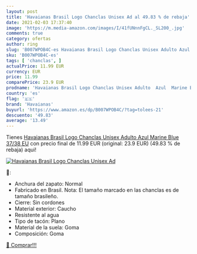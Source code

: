 ```yaml
---
layout: post
title: 'Havaianas Brasil Logo Chanclas Unisex Ad al 49.83 % de rebaja'
date: 2021-02-03 17:37:40
image: 'https://m.media-amazon.com/images/I/41fUNnnFgCL._SL200_.jpg'
comments: true
category: ofertas
author: ring
slug: 'B007WPOB4C-es Havaianas Brasil Logo Chanclas Unisex Adulto Azul Marine...'
sku: 'B007WPOB4C-es'
tags: [ 'chanclas', ]
actualPrice: 11.99 EUR
currency: EUR
price: 11.99
comparePrice: 23.9 EUR
prodname: 'Havaianas Brasil Logo Chanclas Unisex Adulto  Azul  Marine Blue   37/38 EU'
country: 'es'
flag: '🇪🇸'
brand: 'Havaianas'
buyurl: 'https://www.amazon.es/dp/B007WPOB4C/?tag=tolees-21'
descuento: '49.83'
average: '13.49'
---
```


Tienes [Havaianas Brasil Logo Chanclas Unisex Adulto  Azul  Marine Blue   37/38 EU](https://www.amazon.es/dp/B007WPOB4C/?tag=tolees-21) con precio final de  11.99 EUR (original: 23.9 EUR) (49.83 %  de rebaja) aqui!

[![Havaianas Brasil Logo Chanclas Unisex Ad](https://m.media-amazon.com/images/I/41fUNnnFgCL._SL200_.jpg)](https://www.amazon.es/dp/B007WPOB4C/?tag=tolees-21)

🔎:

- Anchura del zapato: Normal
- Fabricado en Brasil. Nota: El tamaño marcado en las chanclas es de tamaño brasileño.
- Cierre: Sin cordones
- Material exterior: Caucho
- Resistente al agua
- Tipo de tacón: Plano
- Material de la suela: Goma
- Composición: Goma

[🛒 Comprar!!!](https://www.amazon.es/dp/B007WPOB4C/?tag=tolees-21)
